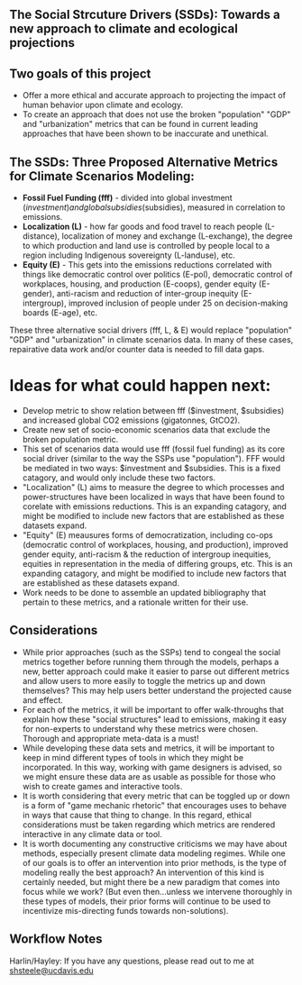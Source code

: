 ## **The Social Strcuture Drivers (SSDs): Towards a new approach to climate and ecological projections**

## Two goals of this project
- Offer a more ethical and accurate approach to projecting the impact of human behavior upon climate and ecology. 
- To create an approach that does not use the broken "population" "GDP" and "urbanization" metrics that can be found in current leading approaches that have been shown to be inaccurate and unethical.

## The SSDs: Three Proposed Alternative Metrics for Climate Scenarios Modeling:
- **Fossil Fuel Funding (fff)** - divided into global investment ($investment) and global subsidies ($subsidies), measured in correlation to emissions.
- **Localization (L)** - how far goods and food travel to reach people (L-distance), localization of money and exchange (L-exchange), the degree to which production and land use is controlled by people local to a region including Indigenous sovereignty (L-landuse), etc. 
- **Equity (E)** - This gets into the emissions reductions correlated with things like democratic control over politics (E-pol), democratic control of workplaces, housing, and production (E-coops), gender equity (E-gender), anti-racism and reduction of inter-group inequity (E-intergroup), improved inclusion of people under 25 on decision-making boards (E-age), etc.

These three alternative social drivers (fff, L, & E) would replace "population" "GDP" and "urbanization" in climate scenarios data. 
In many of these cases, repairative data work and/or counter data is needed to fill data gaps.

# Ideas for what could happen next:
- Develop metric to show relation between fff ($investment, $subsidies) and increased global CO2 emissions (gigatonnes, GtCO2).
- Create new set of socio-economic scenarios data that exclude the broken population metric.
-  This set of scenarios data would use fff (fossil fuel funding) as its core social driver (similar to the way the SSPs use "population"). FFF would be mediated in two ways: $investment and $subsidies. This is a fixed catagory, and would only include these two factors.
-   "Localization" (L) aims to measure the degree to which processes and power-structures have been localized in ways that have been found to corelate with emissions reductions. This is an expanding catagory, and might be modified to include new factors that are established as these datasets expand. 
-   "Equity" (E) meausures forms of democratization, including co-ops (democratic control of workplaces, housing, and production), improved gender equity, anti-racism & the reduction of intergroup inequities, equities in representation in the media of differing groups, etc. This is an expanding catagory, and might be modified to include new factors that are established as these datasets expand. 
-   Work needs to be done to assemble an updated bibliography that pertain to these metrics, and a rationale written for their use.

## Considerations
- While prior approaches (such as the SSPs) tend to congeal the social metrics together before running them through the models, perhaps a new, better approach could make it easier to parse out different metrics and allow users to more easily to toggle the metrics up and down themselves? This may help users better understand the projected cause and effect.
- For each of the metrics, it will be important to offer walk-throughs that explain how these "social structures" lead to emissions, making it easy for non-experts to understand why these metrics were chosen. Thorough and appropriate meta-data is a must!
- While developing these data sets and metrics, it will be important to keep in mind different types of tools in which they might be incorporated. In this way, working with game designers is advised, so we might ensure these data are as usable as possible for those who wish to create games and interactive tools.
- It is worth considering that every metric that can be toggled up or down is a form of "game mechanic rhetoric" that encourages uses to behave in ways that cause that thing to change. In this regard, ethical considerations must be taken regarding which metrics are rendered interactive in any climate data or tool.
- It is worth documenting any constructive criticisms we may have about methods, especially present climate data modeling regimes. While one of our goals is to offer an intervention into prior methods, is the type of modeling really the best approach? An intervention of this kind is certainly needed, but might there be a new paradigm that comes into focus while we work? (But even then...unless we intervene thoroughly in these types of models, their prior forms will continue to be used to incentivize mis-directing funds towards non-solutions).
   
## Workflow Notes

Harlin/Hayley: If you have any questions, please read out to me at shsteele@ucdavis.edu
